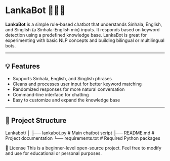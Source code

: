 # LankaBot 🤖🇱🇰

**LankaBot** is a simple rule-based chatbot that understands Sinhala, English, and Singlish (a Sinhala-English mix) inputs. It responds based on keyword detection using a predefined knowledge base. LankaBot is great for experimenting with basic NLP concepts and building bilingual or multilingual bots.

---

## 💡 Features

- Supports Sinhala, English, and Singlish phrases
- Cleans and processes user input for better keyword matching
- Randomized responses for more natural conversation
- Command-line interface for chatting
- Easy to customize and expand the knowledge base

---

## 📁 Project Structure
 Lankabot/
│
├── lankabot.py # Main chatbot script
├── README.md # Project documentation
└── requirements.txt # Required Python packages

📄 License
This is a beginner-level open-source project. Feel free to modify and use for educational or personal purposes.

